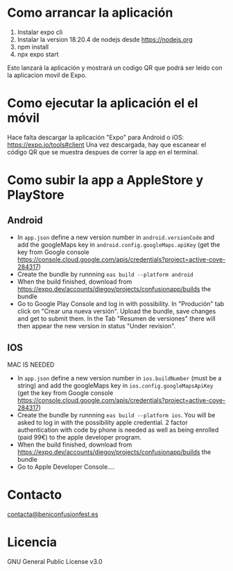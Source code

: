 Como arrancar la aplicación
===========================

1. Instalar expo cli
2. Instalar la version 18.20.4 de nodejs desde https://nodejs.org
3. npm install
4. npx expo start

Esto lanzará la aplicación y mostrará un codigo QR que podrá ser leido con la aplicacion movil de Expo. 

Como ejecutar la aplicación el el móvil
=======================================

Hace falta descargar la aplicación "Expo" para Android o iOS: https://expo.io/tools#client
Una vez descargada, hay que escanear el código QR que se muestra despues de correr la app en el terminal. 

Como subir la app a AppleStore y PlayStore
=======================================

Android
-----
- In `app.json` define a new version number in `android.versionCode` and add the googleMaps key in `android.config.googleMaps.apiKey` (get the key from Google console https://console.cloud.google.com/apis/credentials?project=active-cove-284317)
- Create the bundle by runnning `eas build --platform android`
- When the build finished, download from https://expo.dev/accounts/diegov/projects/confusionapp/builds the bundle
- Go to Google Play Console and log in with possibility. In "Produción" tab click on "Crear una nueva versión". Upload the bundle, save changes and get to submit them. In the Tab "Resumen de versiones" there will then appear the new version in status "Under revision".

IOS
----
MAC IS NEEDED

- In `app.json` define a new version number in `ios.buildNumber` (must be a string) and add the googleMaps key in `ios.config.googleMapsApiKey` (get the key from Google console https://console.cloud.google.com/apis/credentials?project=active-cove-284317)
- Create the bundle by runnning `eas build --platform ios`. You will be asked to log in with the possibility apple credential. 2 factor authentication with code by phone is needed as well as being enrolled (paid 99€) to the apple developer program.
- When the build finished, download from https://expo.dev/accounts/diegov/projects/confusionapp/builds the bundle
- Go to Apple Developer Console....

Contacto
=========
contacta@beniconfusionfest.es

Licencia
========
GNU General Public License v3.0

